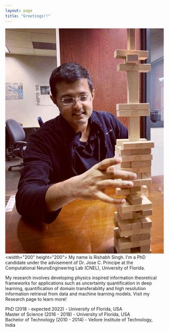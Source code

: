 ```yaml
---
layout: page
title: "Greetings!!"
---
```

![my picture](assets/me.JPG)<width="200" height="200">
My name is Rishabh Singh. I'm a PhD candidate under the advisement of Dr. Jose C. Principe at the Computational NeuroEngineering Lab (CNEL), University of Florida.

My research involves developing physics inspired information theoretical frameworks for applications such as uncertainty quantification in deep learning, quantification of domain transferability and high resolution information retrieval from data and machine learning models. Visit my Research page to learn more!

PhD (2018 - expected 2022) - University of Florida, USA\
Master of Science (2016 - 2018) - University of Florida, USA\
Bachelor of Technology (2010 - 2014) - Vellore Institute of Technology, India
